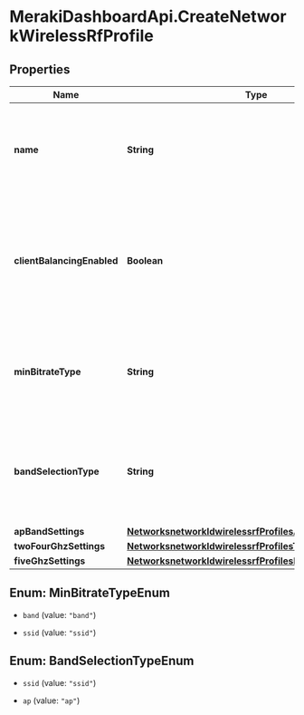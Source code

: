 # MerakiDashboardApi.CreateNetworkWirelessRfProfile

## Properties
Name | Type | Description | Notes
------------ | ------------- | ------------- | -------------
**name** | **String** | The name of the new profile. Must be unique. This param is required on creation. | 
**clientBalancingEnabled** | **Boolean** | Steers client to best available access point. Can be either true or false. Defaults to true. | [optional] 
**minBitrateType** | **String** | Minimum bitrate can be set to either 'band' or 'ssid'. Defaults to band. | [optional] 
**bandSelectionType** | **String** | Band selection can be set to either 'ssid' or 'ap'. This param is required on creation. | 
**apBandSettings** | [**NetworksnetworkIdwirelessrfProfilesApBandSettings**](NetworksnetworkIdwirelessrfProfilesApBandSettings.md) |  | [optional] 
**twoFourGhzSettings** | [**NetworksnetworkIdwirelessrfProfilesTwoFourGhzSettings**](NetworksnetworkIdwirelessrfProfilesTwoFourGhzSettings.md) |  | [optional] 
**fiveGhzSettings** | [**NetworksnetworkIdwirelessrfProfilesFiveGhzSettings**](NetworksnetworkIdwirelessrfProfilesFiveGhzSettings.md) |  | [optional] 


<a name="MinBitrateTypeEnum"></a>
## Enum: MinBitrateTypeEnum


* `band` (value: `"band"`)

* `ssid` (value: `"ssid"`)




<a name="BandSelectionTypeEnum"></a>
## Enum: BandSelectionTypeEnum


* `ssid` (value: `"ssid"`)

* `ap` (value: `"ap"`)




